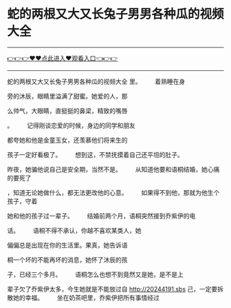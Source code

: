 # 蛇的两根又大又长兔子男男各种瓜的视频大全

<hr/><a href="https://github.com/sikiuc/genj/issues/1">👉👉👉♥♥点此进入♥观看入口👈👉👉</a><hr/>

蛇的两根又大又长兔子男男各种瓜的视频大全
里。
　　着熟睡在身

旁的沐辰，眼睛里溢满了甜蜜。她爱的人，那

么帅气，大眼睛，直挺挺的鼻梁，精致的嘴唇

。
　　记得刚谈恋爱的时候，身边的同学和朋友

都夸她和他是金童玉女，还羡慕他们将来生的

孩子一定好看极了。
　　想到这，不禁抚摸着自己还平坦的肚子。

昨夜，她骗他说自己是安全期，当然不是。
　　从知道他要和语桐结婚，她心痛的要死了

，知道无论她做什么，都无法更改他的心意。
　　如果得不到他，那就为他生个孩子，守着

她和他的孩子过一辈子。
　　结婚前两个月，语桐突然接到乔紫伊的电

话。
　　语桐不得不承认，你越不喜欢某类人，她

偏偏总是出现在你的生活里。果真，她告诉语

桐一个坏的不能再坏的消息，她怀了沐辰的孩

子，已经三个多月。
　　语桐怎么也想不到竟然又是她，是不是上

辈子欠了乔紫伊太多，今生她就是不能放过自
http://20244191.sbs
己，一定要拆散她的幸福。
　　坐在奶茶吧里，乔紫伊把所有事情经过
